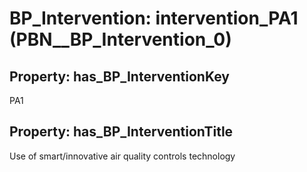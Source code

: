 # BP_Intervention: __intervention_PA1__ (PBN__BP_Intervention_0)

## Property: has_BP_InterventionKey

PA1

## Property: has_BP_InterventionTitle

Use of smart/innovative air quality controls technology

